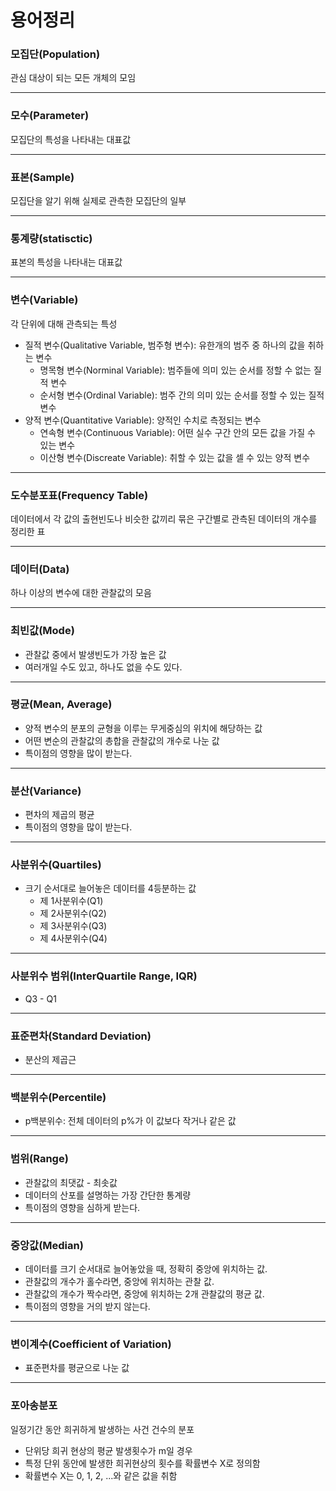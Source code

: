 # 용어정리


### 모집단(Population)

관심 대상이 되는 모든 개체의 모임

---
### 모수(Parameter)
모집단의 특성을 나타내는 대표값

---
### 표본(Sample)
모집단을 알기 위해 실제로 관측한 모집단의 일부

---
### 통계량(statisctic)
표본의 특성을 나타내는 대표값

---
### 변수(Variable)
각 단위에 대해 관측되는 특성
- 질적 변수(Qualitative Variable, 범주형 변수): 유한개의 범주 중 하나의 값을 취하는 변수
  - 명목형 변수(Norminal Variable): 범주들에 의미 있는 순서를 정할 수 없는 질적 변수
  - 순서형 변수(Ordinal Variable): 범주 간의 의미 있는 순서를 정할 수 있는 질적 변수
- 양적 변수(Quantitative Variable): 양적인 수치로 측정되는 변수
  - 연속형 변수(Continuous Variable): 어떤 실수 구간 안의 모든 값을 가질 수 있는 변수
  - 이산형 변수(Discreate Variable): 취할 수 있는 값을 셀 수 있는 양적 변수

---
### 도수분포표(Frequency Table)
데이터에서 각 값의 출현빈도나 비슷한 값끼리 묶은 구간별로 관측된 데이터의 개수를 정리한 표

---
### 데이터(Data)
하나 이상의 변수에 대한 관찰값의 모음

---
### 최빈값(Mode)
- 관찰값 중에서 발생빈도가 가장 높은 값
- 여러개일 수도 있고, 하나도 없을 수도 있다.

---
### 평균(Mean, Average)
- 양적 변수의 분포의 균형을 이루는 무게중심의 위치에 해당하는 값
- 어떤 변순의 관찰값의 총합을 관찰값의 개수로 나눈 값
- 특이점의 영향을 많이 받는다.

---
### 분산(Variance)
- 편차의 제곱의 평균
- 특이점의 영향을 많이 받는다.

---
### 사분위수(Quartiles)
- 크기 순서대로 늘어놓은 데이터를 4등분하는 값
  - 제 1사분위수(Q1)
  - 제 2사분위수(Q2)
  - 제 3사분위수(Q3)
  - 제 4사분위수(Q4)

---
### 사분위수 범위(InterQuartile Range, IQR)
- Q3 - Q1

---
### 표준편차(Standard Deviation)
- 분산의 제곱근

---
### 백분위수(Percentile)
- p백분위수: 전체 데이터의 p%가 이 값보다 작거나 같은 값

---
### 범위(Range)
- 관찰값의 최댓값 - 최솟값
- 데이터의 산포를 설명하는 가장 간단한 통계량
- 특이점의 영향을 심하게 받는다.

---
### 중앙값(Median)
- 데이터를 크기 순서대로 늘어놓았을 때, 정확히 중앙에 위치하는 값.
- 관찰값의 개수가 홀수라면, 중앙에 위치하는 관찰 값.
- 관찰값의 개수가 짝수라면, 중앙에 위치하는 2개 관찰값의 평균 값.
- 특이점의 영향을 거의 받지 않는다.

---
### 변이계수(Coefficient of Variation)
- 표준편차를 평균으로 나눈 값

---

### 포아송분포
일정기간 동안 희귀하게 발생하는 사건 건수의 분포
- 단위당 희귀 현상의 평균 발생횟수가 m일 경우
- 특정 단위 동안에 발생한 희귀현상의 횟수를 확률변수 X로 정의함
- 확률변수 X는 0, 1, 2, ...와 같은 값을 취함
